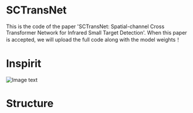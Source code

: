 # SCTransNet
This is the code of  the paper 'SCTransNet: Spatial-channel Cross Transformer Network for Infrared Small Target Detection'.
When this paper is accepted, we will upload the full code along with the model weights！

# Inspirit
![Image text]([https://github.com/xdFai/SCTransNet/tree/main/Fig/picture01.png)

# Structure

